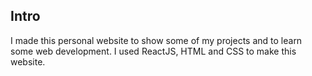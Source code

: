 ## Intro

I made this personal website to show some of my projects and to learn some web development. I used ReactJS, HTML and CSS to make this website.

